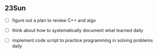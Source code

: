 23Sun
-----
- [ ] figure out a plan to review C++ and algo
- [ ] think about how to systematically document what learned daily
- [ ] implement code script to practice programming in solving problems daily

